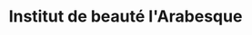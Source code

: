 ---
title: "Institut de beauté l'Arabesque"
url: /coume/institut-de-beaute-larabesque/
shop: beauté
---